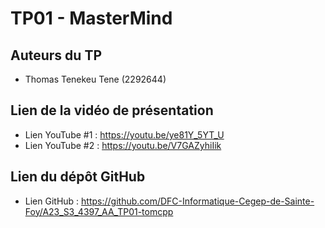 # TP01 - MasterMind

## Auteurs du TP

- Thomas Tenekeu Tene (2292644)

## Lien de la vidéo de présentation

- Lien YouTube #1 : https://youtu.be/ye81Y_5YT_U
- Lien YouTube #2 : https://youtu.be/V7GAZyhiIik

## Lien du dépôt GitHub

- Lien GitHub : https://github.com/DFC-Informatique-Cegep-de-Sainte-Foy/A23_S3_4397_AA_TP01-tomcpp
